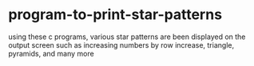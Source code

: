 # program-to-print-star-patterns
using these c programs, various star patterns are been displayed on the output screen such as increasing numbers by row increase, triangle, pyramids, and many more
